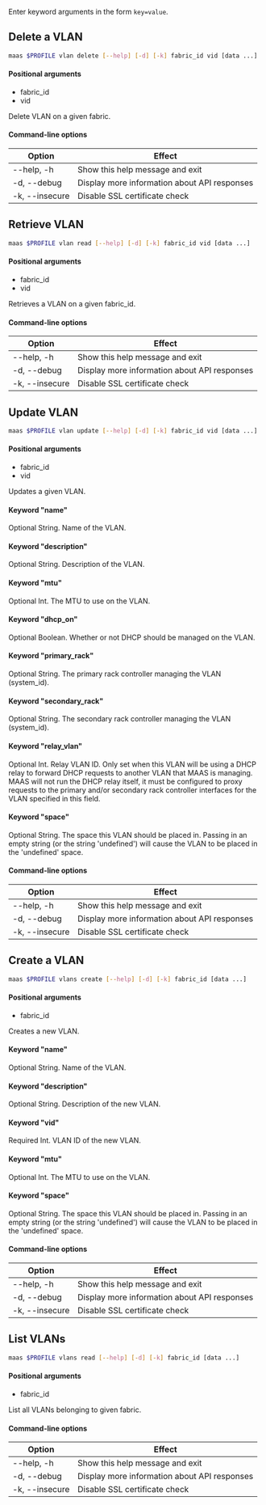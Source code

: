 Enter keyword arguments in the form `key=value`.

## Delete a VLAN

```bash
maas $PROFILE vlan delete [--help] [-d] [-k] fabric_id vid [data ...] 
```

#### Positional arguments
- fabric_id
- vid

Delete VLAN on a given fabric.

#### Command-line options
| Option         | Effect                                        |
|----------------|-----------------------------------------------|
| --help, -h     | Show this help message and exit|
| -d, --debug    | Display more information about API responses|
| -k, --insecure | Disable SSL certificate check                 |

## Retrieve VLAN

```bash
maas $PROFILE vlan read [--help] [-d] [-k] fabric_id vid [data ...] 
```

#### Positional arguments
- fabric_id
- vid

Retrieves a VLAN on a given fabric_id.

#### Command-line options
| Option         | Effect                                        |
|----------------|-----------------------------------------------|
| --help, -h     | Show this help message and exit|
| -d, --debug    | Display more information about API responses|
| -k, --insecure | Disable SSL certificate check                 |

## Update VLAN

```bash
maas $PROFILE vlan update [--help] [-d] [-k] fabric_id vid [data ...] 
```

#### Positional arguments
- fabric_id
- vid


Updates a given VLAN.

#### Keyword "name"
Optional String. Name of the VLAN.

#### Keyword "description"
Optional String. Description of the VLAN.

#### Keyword "mtu"
Optional Int. The MTU to use on the VLAN.

#### Keyword "dhcp_on"
Optional Boolean. Whether or not DHCP should be managed on the VLAN.

#### Keyword "primary_rack"
Optional String. The primary rack controller managing the VLAN (system_id).

#### Keyword "secondary_rack"
Optional String. The secondary rack controller managing the VLAN (system_id).

#### Keyword "relay_vlan"
Optional Int. Relay VLAN ID. Only set when this VLAN will be using a DHCP relay to forward DHCP requests to another VLAN that MAAS is managing. MAAS will not run the DHCP relay itself, it must be configured to proxy requests to the primary and/or secondary rack controller interfaces for the VLAN specified in this field.

#### Keyword "space"
Optional String. The space this VLAN should be placed in. Passing in an empty string (or the string 'undefined') will cause the VLAN to be placed in the 'undefined' space.

#### Command-line options
| Option         | Effect                                        |
|----------------|-----------------------------------------------|
| --help, -h     | Show this help message and exit|
| -d, --debug    | Display more information about API responses|
| -k, --insecure | Disable SSL certificate check                 |

## Create a VLAN

```bash
maas $PROFILE vlans create [--help] [-d] [-k] fabric_id [data ...] 
```

#### Positional arguments
- fabric_id


Creates a new VLAN.

#### Keyword "name"
Optional String. Name of the VLAN.

#### Keyword "description"
Optional String. Description of the new VLAN.

#### Keyword "vid"
Required Int. VLAN ID of the new VLAN.

#### Keyword "mtu"
Optional Int. The MTU to use on the VLAN.

#### Keyword "space"
Optional String. The space this VLAN should be placed in. Passing in an empty string (or the string 'undefined') will cause the VLAN to be placed in the 'undefined' space.

#### Command-line options
| Option         | Effect                                        |
|----------------|-----------------------------------------------|
| --help, -h     | Show this help message and exit|
| -d, --debug    | Display more information about API responses|
| -k, --insecure | Disable SSL certificate check                 |

## List VLANs

```bash
maas $PROFILE vlans read [--help] [-d] [-k] fabric_id [data ...] 
```

#### Positional arguments
- fabric_id

List all VLANs belonging to given fabric.

#### Command-line options
| Option         | Effect                                        |
|----------------|-----------------------------------------------|
| --help, -h     | Show this help message and exit|
| -d, --debug    | Display more information about API responses|
| -k, --insecure | Disable SSL certificate check                 |

